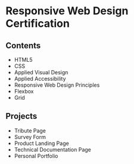 # Responsive Web Design Certification

## Contents

* HTML5
* CSS
* Applied Visual Design
* Applied Accessibility
* Responsive Web Design Principles
* Flexbox
* Grid

## Projects

* Tribute Page
* Survey Form
* Product Landing Page
* Technical Documentation Page
* Personal Portfolio






